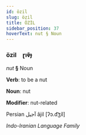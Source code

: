 ```yaml
---
id: özil
slug: özil
title: ÖZİL
sidebar_position: 37
hoverText: nut § Noun
---
```


### özil&emsp;<span kind="abugida">ɽıⱴ͊ɟ</span>

*nut* **§** Noun

**Verb**: to be a nut

**Noun**: nut

**Modifier**: nut-related

Persian آجیل âjil [ʔɔ.d͡ʒíl]

*Indo-Iranian Language Family*